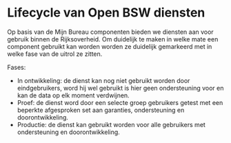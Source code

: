 # Lifecycle van Open BSW diensten

Op basis van de Mijn Bureau componenten bieden we diensten aan voor gebruik binnen de Rijksoverheid.
Om duidelijk te maken in welke mate een component gebruikt kan worden worden ze duidelijk gemarkeerd met in welke fase van de uitrol ze zitten.

Fases:

- In ontwikkeling: de dienst kan nog niet gebruikt worden door eindgebruikers, word hij wel gebruikt is hier geen ondersteuning voor en kan de data op elk moment verdwijnen.
- Proef: de dienst word door een selecte groep gebruikers getest met een beperkte afgesproken set aan garanties, ondersteuning en doorontwikkeling.
- Productie: de dienst kan gebruikt worden voor alle gebruikers met ondersteuning en doorontwikkeling.
